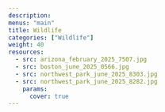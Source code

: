 ```yaml
---
description: 
menus: "main"
title: Wildlife
categories: ["Wildlife"]
weight: 40
resources:
  - src: arizona_february_2025_7507.jpg
  - src: boston_june_2025_0566.jpg
  - src: northwest_park_june_2025_8303.jpg
  - src: northwest_park_june_2025_8282.jpg
    params:
      cover: true
---
```


